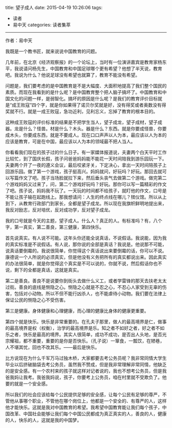 title: 望子成人
date: 2015-04-19 10:26:06
tags:
- 读者
- 易中天
categories: 读者集萃
---

作者：易中天

我既是一个教书匠，就来说说中国教育的问题。

几年前，在北京《经济观察报》的一个论坛上，当时有一位演讲嘉宾是教育家杨东平，我说请问杨先生，中国教育和中国足球哪个更有希望？他想了半天说，教育吧。我说为什么？他说足球没有希望也就算了，教育不能没有希望。

问题是，我们要考虑的是中国教育是不是大幅度、大面积地提高了我们整个国民的素质。而现在我看到的是什么呢？是中国教育整个把人脑子搞坏了。中国教育和中国文化的问题一样，是弱智化。搞坏的原因是什么呢？是我们的教育评价目标就是“成王败寇”四个字，就是你如果得了诺贝尔奖就是好，没有得奖或者奥数没有得奖就不行。就是一成王败寇，急功近利，见利忘义，忘掉了教育的根本目的。

这种成王败寇的评价标准的结果是不把学生当人，望子成龙，望子成材，望子成器。龙是什么？怪兽。材是什么？木头。器是什么？东西。就是你要成怪兽，你要成木头，你要成东西，就是不要成人。现在口口声声以人为本，最应该以人为本的应该是教育，可是在中国，最应该以人为本的领域最不把人当人。
<!--more-->
你看看我们现在的孩子过的什么日子。有一家媒体报道说，夫妻两个白天平时工作比较忙，到了国庆长假，孩子问爸爸妈妈能不能花一天时间陪我到游乐园玩一下。夫妻两个开了一夜的遵义会议，最后咬紧牙关，下定决心，拿出一天时间陪孩子上回游乐园。做了第一个游戏，孩子挺高兴。妈妈就问，好玩吗？好玩。那回去就可以写篇作文了吧。孩子当场脸就拉下来，然后垂头丧气去做第二个游戏。做完第二个游戏妈妈又过来了，问，第二个游戏好玩吗？好玩。那你可以写一篇精彩的作文了吧。孩子说，妈妈我不玩了。一天玩的时间都不给孩子，就盯他的作文，口号是不能让孩子输在起跑线上。那我想请问：人生的终点线在哪儿？殡仪馆。所以从上到下，从教育行政部门到家长，全都是望子成龙。所以现在我旗帜鲜明地提出来，我反对励志，反对培优，反对成功学，反对望子成龙。

我的口号就是今天的主题，望子成人。什么人？真正的人。有标准吗？有，八个字，第一真实，第二善良，第三健康，第四快乐。

首先说真实。有人说不可能。这年头你还能全说真话，不说假话。我说能，因为我的真实标准是不说假话。有人说，那你说的全部是真话？我说是。他说那不可能，说真话要倒霉的。我说很简单，你觉得这个真话说出来要倒霉的话，你可以不说。康德说一个人所说的必须真实，但是他没有义务把所有的真实都说出来。因此真实的办法很简单，就是你觉得这个真实是不可以说的，你就不说，然后假话你也不说，剩下的全都是真话，这就是真实。

第二是善良。善良不是说要你到街头去做什么义工，或者学雷锋的那天去扶老太太过街。善良的底线是恻隐之心。恻隐之心就是不忍之心，不忍心人家受到无辜的伤害，包括对小动物。所以不但不能行凶杀人，也不能虐待小动物。我们要在法律上保证公民的恻隐之心不受伤害。

第三是健康。身体健康和心理健康，而心理的健康比身体的健康更重要。

第四个就是快乐。快乐是非常重要的。在孔夫子那里，做人的最高境界是仁，做事的最高境界是权（权衡），治学的最高境界是乐。知之者不如好之者，好之者不如乐之者，快乐是最高的境界。其实人很简单，成功不成功，是否出人头地，是否光宗耀祖，都不重要，重要的是你是否快乐。（孔子说）一箪食，一瓢饮，在陋巷，人不堪其忧，回也不改其乐。——最后是快乐。

比方说现在为什么千军万马过独木桥，大家都要去考公务员呢？我非常同情大学生毕业以后挤破脑袋去考公务员，虽然我不赞成，但是我非常理解非常同情，他缺乏的是安全感。有一个农村来的孩子就这样对记者说的，我也不想考公务员，但是我爸我妈让我考。我爸我妈说，孩子，你要考上公务员，咱在村里就不受欺负了。他要的就是一个安全感。

所以我们的社会应该给每个公民提供足够的安全感，让每个公民有足够的尊严，不管他从事哪个职业，不管他在哪个岗位上，他都是一个安全的、有尊严的人，这样他才能快乐。这就是我对中国教育的希望。我希望中国教育能让我们每个孩子，中国改革、中国社会能够让我们每个中国公民都成为真正真实的人，善良的人，健康的人，快乐的人，这就是我的中国梦。
